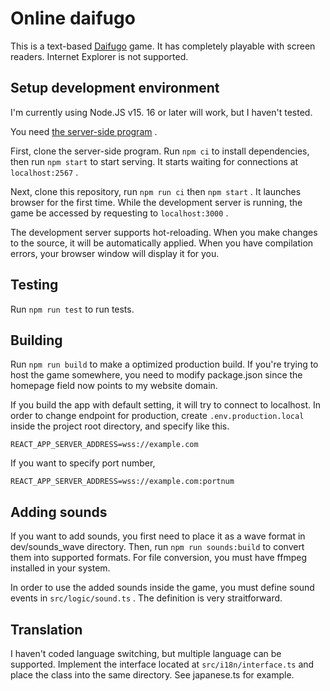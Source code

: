 # Online daifugo

This is a text-based [Daifugo](https://en.wikipedia.org/wiki/Daifug%C5%8D) game. It has completely playable with screen readers. Internet Explorer is not supported.

## Setup development environment

I'm currently using Node.JS v15. 16 or later will work, but I haven't tested.

You need [the server-side program](https://github.com/yncat/dfg-server) .

First, clone the server-side program. Run `npm ci` to install dependencies, then run `npm start` to start serving. It starts waiting for connections at `localhost:2567` .

Next, clone this repository, run `npm run ci` then `npm start` . It launches browser for the first time. While the development server is running, the game be accessed by requesting to `localhost:3000` .

The development server supports hot-reloading. When you make changes to the source, it will be automatically applied. When you have compilation errors, your browser window will display it for you.

## Testing

Run `npm run test` to run tests. 

## Building

Run `npm run build` to make a optimized production build. If you're trying to host the game somewhere, you need to modify package.json since the homepage field now points to my website domain.

If you build the app with default setting, it will try to connect to localhost. In order to change endpoint for production, create `.env.production.local` inside the project root directory, and specify like this.

```
REACT_APP_SERVER_ADDRESS=wss://example.com
```

If you want to specify port number,

```
REACT_APP_SERVER_ADDRESS=wss://example.com:portnum
```

## Adding sounds

If you want to add sounds, you first need to place it as a wave format in dev/sounds_wave directory. Then, run `npm run sounds:build` to convert them into supported formats. For file conversion, you must have ffmpeg installed in your system. 

In order to use the added sounds inside the game, you must define sound events in `src/logic/sound.ts` . The definition is very straitforward.

## Translation

I haven't coded language switching, but multiple language can be supported. Implement the interface located at `src/i18n/interface.ts` and place the class into the same directory. See japanese.ts for example.
